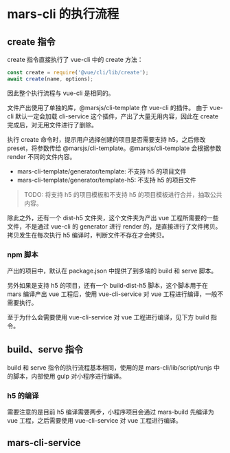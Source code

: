 # mars-cli 的执行流程

## create 指令

create 指令直接执行了 vue-cli 中的 create 方法：

```javascript
const create = require('@vue/cli/lib/create');
await create(name, options);
```

因此整个执行流程与 vue-cli 是相同的。

文件产出使用了单独的库，@marsjs/cli-template 作 vue-cli 的插件。 由于 vue-cli 默认一定会加载 cli-service 这个插件，产出了大量无用内容，因此在 create 完成后，对无用文件进行了删除。

执行 create 命令时，提示用户选择创建的项目是否需要支持 h5，之后修改 preset，将参数传给 @marsjs/cli-template。@marsjs/cli-template 会根据参数 render 不同的文件内容。

- mars-cli-template/generator/template: 不支持 h5 的项目文件
- mars-cli-template/generator/template-h5: 不支持 h5 的项目文件

> TODO: 将支持 h5 的项目模板和不支持 h5 的项目模板进行合并，抽取公共内容。

除此之外，还有一个 dist-h5 文件夹，这个文件夹为产出 vue 工程所需要的一些文件，不是通过 vue-cli 的 generator 进行 render 的，是直接进行了文件拷贝。拷贝发生在每次执行 h5 编译时，判断文件不存在才会拷贝。

### npm 脚本

产出的项目中，默认在 package.json 中提供了到多端的 build 和 serve 脚本。

另外如果是支持 h5 的项目，还有一个 build-dist-h5 脚本，这个脚本用于在 mars 编译产出 vue 工程后，使用 vue-cli-service 对 vue 工程进行编译，一般不需要执行。

至于为什么会需要使用 vue-cli-service 对 vue 工程进行编译，见下方 build 指令。


## build、serve 指令

build 和 serve 指令的执行流程基本相同，使用的是 mars-cli/lib/script/runjs 中的脚本，内部使用 gulp 对小程序进行编译。

### h5 的编译

需要注意的是目前 h5 编译需要两步，小程序项目会通过 mars-build 先编译为 vue 工程，之后需要使用 vue-cli-service 对 vue 工程进行编译。


## mars-cli-service

